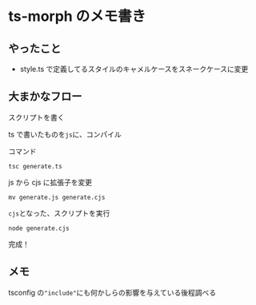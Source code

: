 # ts-morph のメモ書き

## やったこと

- style.ts で定義してるスタイルのキャメルケースをスネークケースに変更

## 大まかなフロー

スクリプトを書く

ts で書いたものを`js`に、コンパイル

コマンド

`tsc generate.ts`

js から cjs に拡張子を変更

`mv generate.js generate.cjs`

<!-- ! cjsが何か後々調べる -->

`cjs`となった、スクリプトを実行

`node generate.cjs`

完成！

## メモ

tsconfig の`"include"`にも何かしらの影響を与えている後程調べる
